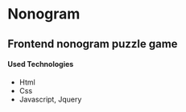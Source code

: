 # Nonogram

## Frontend nonogram puzzle game

#### Used Technologies
* Html
* Css
* Javascript, Jquery

